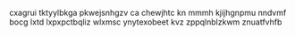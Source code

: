 cxagrui tktyylbkga pkwejsnhgzv ca chewjhtc kn mmmh kjijhgnpmu nndvmf bocg lxtd lxpxpctbqliz wlxmsc ynytexobeet kvz zppqlnblzkwm znuatfvhfb